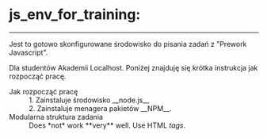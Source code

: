 # js_env_for_training:

---

Jest to gotowo skonfigurowane środowisko do pisania zadań z "Prework Javascript".

Dla studentów Akademii Localhost. Poniżej znajduję się krótka instrukcja jak rozpocząć pracę.

<dl>
  <dt>Jak rozpocząć pracę</dt>
  <dd>1. Zainstaluje środowisko __node.js__</dd>
  <dd>2. Zainstaluje menagera pakietów __NPM__.</dd>

  <dt>Modularna struktura zadania</dt>
  <dd>Does *not* work **very** well. Use HTML <em>tags</em>.</dd>
</dl>
